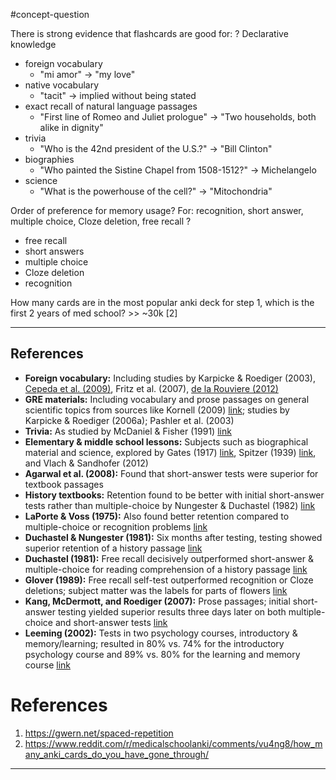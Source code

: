 #concept-question 

There is strong evidence that flashcards are good for:
?
Declarative knowledge
- foreign vocabulary
	- "mi amor" -> "my love"
- native vocabulary
	- "tacit" -> implied without being stated
- exact recall of natural language passages
	- "First line of Romeo and Juliet prologue" -> "Two households, both alike in dignity"
- trivia
	- "Who is the 42nd president of the U.S.?" -> "Bill Clinton"
- biographies
	- "Who painted the Sistine Chapel from 1508-1512?" -> Michelangelo
- science
	- "What is the powerhouse of the cell?" -> "Mitochondria"

Order of preference for memory usage? 
For: recognition, short answer, multiple choice, Cloze deletion, free recall
?
- free recall
- short answers
- multiple choice
- Cloze deletion
- recognition

How many cards are in the most popular anki deck for step 1, which is the first 2 years of med school? >> ~30k  [2]

---

## References
- **Foreign vocabulary:** Including studies by Karpicke & Roediger (2003), [Cepeda et al. (2009)](https://home.cs.colorado.edu/~mozer/Research/Selected%20Publications/reprints/Cepedaetal2009.pdf), Fritz et al. (2007), [de la Rouviere (2012)](https://scholar.sun.ac.za/server/api/core/bitstreams/6dfdb0ca-e7e5-403e-9a2b-4161e3d93385/content#pdf)
- **GRE materials:** Including vocabulary and prose passages on general scientific topics from sources like Kornell (2009) [link](https://gwern.net/spaced-repetition#kornell-2009); studies by Karpicke & Roediger (2006a); Pashler et al. (2003)
- **Trivia:** As studied by McDaniel & Fisher (1991) [link](https://gwern.net/doc/psychology/spaced-repetition/1991-mcdaniel.pdf)
- **Elementary & middle school lessons:** Subjects such as biographical material and science, explored by Gates (1917) [link](https://archive.org/details/recitationasafa00gategoog), Spitzer (1939) [link](https://gwern.net/doc/psychology/spaced-repetition/1939-spitzer.pdf), and Vlach & Sandhofer (2012)
- **Agarwal et al. (2008):** Found that short-answer tests were superior for textbook passages
- **History textbooks:** Retention found to be better with initial short-answer tests rather than multiple-choice by Nungester & Duchastel (1982) [link](https://gwern.net/doc/psychology/spaced-repetition/1982-nungester.pdf)
- **LaPorte & Voss (1975):** Also found better retention compared to multiple-choice or recognition problems [link](/doc/psychology/spaced-repetition/1975-laporte.pdf)
- **Duchastel & Nungester (1981):** Six months after testing, testing showed superior retention of a history passage [link](https://gwern.net/doc/psychology/spaced-repetition/1981-duchastel)
- **Duchastel (1981):** Free recall decisively outperformed short-answer & multiple-choice for reading comprehension of a history passage [link](https://gwern.net/doc/psychology/spaced-repetition/1981-duchastel.pdf)
- **Glover (1989):** Free recall self-test outperformed recognition or Cloze deletions; subject matter was the labels for parts of flowers [link](https://en.wikipedia.org/wiki/Cloze_test)
- **Kang, McDermott, and Roediger (2007):** Prose passages; initial short-answer testing yielded superior results three days later on both multiple-choice and short-answer tests [link](https://gwern.net/doc/psychology/spaced-repetition/2007-kang.pdf)
- **Leeming (2002):** Tests in two psychology courses, introductory & memory/learning; resulted in 80% vs. 74% for the introductory psychology course and 89% vs. 80% for the learning and memory course [link](https://gwern.net/doc/psychology/spaced-repetition/2002-leeming.pdf)


# References
1. https://gwern.net/spaced-repetition
2. https://www.reddit.com/r/medicalschoolanki/comments/vu4ng8/how_many_anki_cards_do_you_have_gone_through/

---

